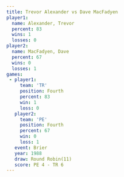 ```yaml
---
title: Trevor Alexander vs Dave MacFadyen
player1:                 
  name: Alexander, Trevor
  percent: 83            
  wins: 1                
  losses: 0              
player2:                 
  name: MacFadyen, Dave  
  percent: 67            
  wins: 0                
  losses: 1              
games:
 - player1:          
     team: 'TR'      
     position: Fourth
     percent: 83     
     win: 1          
     loss: 0         
   player2:          
     team: 'PE'      
     position: Fourth
     percent: 67     
     win: 0          
     loss: 1         
   event: Brier         
   year: 1988           
   draw: Round Robin(11)
   score: PE 4 - TR 6   
---
```

